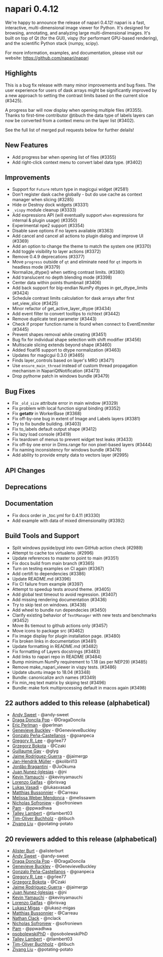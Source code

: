 # napari 0.4.12

We're happy to announce the release of napari 0.4.12!
napari is a fast, interactive, multi-dimensional image viewer for Python.
It's designed for browsing, annotating, and analyzing large multi-dimensional
images. It's built on top of Qt (for the GUI), vispy (for performant GPU-based
rendering), and the scientific Python stack (numpy, scipy).


For more information, examples, and documentation, please visit our website:
https://github.com/napari/napari

## Highlights

This is a bug fix release with many minor improvements and bug fixes. The user
experience for users of dask arrays might be significantly improved by a new
approach to setting the contrast limits based on the current slice (#3425).

A progress bar will now display when opening multiple files (#3355). 
Thanks to first-time contributor @tibuch the data type of labels layers can now 
be converted from a context menu on the layer list (#3402).

See the full list of merged pull requests below for further delails!

## New Features
- Add progress bar when opening list of files (#3355)
- Add right-click context menu to convert label data type. (#3402)


## Improvements
- Support for `Future` return type in magicgui widget  (#2581)
- Don't register dask cache globally - but do use cache as context manager when slicing (#3285)
- Hide or Destroy dock widgets (#3331)
- `_vispy` module cleanup (#3333)
- Add expressions API (will eventually support `when` expressions for internal & plugin usage) (#3350)
- Experimental npe2 support (#3354)
- Disable save options if no layers available (#3363)
- Add cancel and cancel all actions to plugin dialog and improve UI (#3369)
- Add an option to change the theme to match the system one (#3370)
- Add toggle visibility to layer actions (#3372)
- Remove 0.4.9 deprecations (#3377)
- Move `progress` outside of `qt` and eliminate need for `qt` imports in headless mode  (#3379)
- Normalize_dtype() when setting contrast limits. (#3380)
- Add translucent no depth blending mode (#3398)
- Center data within points thumbnail (#3406)
- Add back support for big-endian NumPy dtypes in get_dtype_limits (#3424)
- Schedule contrast limits calculation for dask arrays after first set_view_slice (#3425)
- Minor refactor of get_active_layer_dtype (#3434)
- Add event filter to convert tooltips to richtext (#3442)
- Remove duplicate test parameter (#3443)
- Check if proper function name is found when connect to EventEmmiter (#3445)
- Prevent shapes removal while creating (#3451)
- Bug fix for individual shape selection with shift modifier (#3456)
- Multiscale slicing extends beyond shape (#3460)
- Added float16 support to dtype normalization (#3463)
- Updates for magicgui 0.3.0 (#3465)
- Finds layer_controls based on layer's MRO (#3471)
- Use `ensure_main_thread` instead of custom thread propagation mechanism in NapariQtNotification (#3473)
- Drop pythonw patch in windows bundle (#3479)


## Bug Fixes
- Fix `_old_size` attribute error in main window (#3329)
- Fix problem with local function signal binding (#3352)
- Fix __getattr__ in WorkerBase (#3368)
- Fix off-by-one bug in extent of Image and Labels layers (#3381)
- Try to fix bundle building. (#3403)
- Fix to_labels default output shape (#3412)
- Fix lazy load console (#3419)
- Fix teardown of menus to prevent widget test leaks (#3433)
- Fix off-by one error in Dims.range for non pixel-based layers (#3444)
- Fix naming inconsistency for windows bundle (#3476)
- Add ability to provide empty data to vectors layer (#2995)


## API Changes


## Deprecations


## Documentation
- Fix docs order in _toc.yml for 0.4.11 (#3330)
- Add example with data of mixed dimensionality (#3392)


## Build Tools and Support
- Split windows pyside/pyqt into own GitHub action check (#2989)
- Attempt to cache tox virtualenv. (#2996)
- Update references to master to point to main (#3351)
- Fix docs build from main branch (#3365)
- Turn on testing examples on CI again (#3367)
- Add certifi to dependencies (#3386)
- Update README.md (#3396)
- Fix CI failure from example (#3397)
- Attempt to speedup tests around theme. (#3405)
- Add global test timeout to avoid regression. (#3407)
- Add missing rendering documentation (#3436)
- Try to skip test on windows. (#3438)
- Add wheel to bundle run dependecies (#3450)
- Clarify existing behavior of `TextManager` with new tests and benchmarks (#3452)
- Move 8s tiemout to github actions only (#3457)
- Move icons to package src (#3462)
- Fix image display for plugin installation page. (#3480)
- Fix broken links in documentation (#3481)
- Update formatting in README.md (#3482)
- Fix formatting of Layers docstrings (#3483)
- Add links to napari repo in README (#3484)
- Bump minimum NumPy requirement to 1.18 (as per NEP29) (#3485)
- Remove make_napari_viewer in vispy tests. (#3486)
- Update ubuntu image to 18.04 (#3348)
- Bundle: canonicalize arch names (#3349)
- Fix min_req text matrix by skiping test (#3496)
- Bundle: make fork multiprocessing default in macos again (#3498)

## 22 authors added to this release (alphabetical)

- [Andy Sweet](https://github.com/napari/napari/commits?author=andy-sweet) - @andy-sweet
- [Draga Doncila Pop](https://github.com/napari/napari/commits?author=DragaDoncila) - @DragaDoncila
- [Eric Perlman](https://github.com/napari/napari/commits?author=perlman) - @perlman
- [Genevieve Buckley](https://github.com/napari/napari/commits?author=GenevieveBuckley) - @GenevieveBuckley
- [Gonzalo Peña-Castellanos](https://github.com/napari/napari/commits?author=goanpeca) - @goanpeca
- [Gregory R. Lee](https://github.com/napari/napari/commits?author=grlee77) - @grlee77
- [Grzegorz Bokota](https://github.com/napari/napari/commits?author=Czaki) - @Czaki
- [Guillaume Gay](https://github.com/napari/napari/commits?author=glyg) - @glyg
- [Jaime Rodríguez-Guerra](https://github.com/napari/napari/commits?author=jaimergp) - @jaimergp
- [Jan-Hendrik Müller](https://github.com/napari/napari/commits?author=kolibril13) - @kolibril13
- [Jordão Bragantini](https://github.com/napari/napari/commits?author=JoOkuma) - @JoOkuma
- [Juan Nunez-Iglesias](https://github.com/napari/napari/commits?author=jni) - @jni
- [Kevin Yamauchi](https://github.com/napari/napari/commits?author=kevinyamauchi) - @kevinyamauchi
- [Lorenzo Gaifas](https://github.com/napari/napari/commits?author=brisvag) - @brisvag
- [Lukas Vasadi](https://github.com/napari/napari/commits?author=lukasvasadi) - @lukasvasadi
- [Matthias Bussonnier](https://github.com/napari/napari/commits?author=Carreau) - @Carreau
- [Melissa Weber Mendonça](https://github.com/napari/napari/commits?author=melissawm) - @melissawm
- [Nicholas Sofroniew](https://github.com/napari/napari/commits?author=sofroniewn) - @sofroniewn
- [Pam](https://github.com/napari/napari/commits?author=ppwadhwa) - @ppwadhwa
- [Talley Lambert](https://github.com/napari/napari/commits?author=tlambert03) - @tlambert03
- [Tim-Oliver Buchholz](https://github.com/napari/napari/commits?author=tibuch) - @tibuch
- [Ziyang Liu](https://github.com/napari/napari/commits?author=potating-potato) - @potating-potato


## 20 reviewers added to this release (alphabetical)

- [Alister Burt](https://github.com/napari/napari/commits?author=alisterburt) - @alisterburt
- [Andy Sweet](https://github.com/napari/napari/commits?author=andy-sweet) - @andy-sweet
- [Draga Doncila Pop](https://github.com/napari/napari/commits?author=DragaDoncila) - @DragaDoncila
- [Genevieve Buckley](https://github.com/napari/napari/commits?author=GenevieveBuckley) - @GenevieveBuckley
- [Gonzalo Peña-Castellanos](https://github.com/napari/napari/commits?author=goanpeca) - @goanpeca
- [Gregory R. Lee](https://github.com/napari/napari/commits?author=grlee77) - @grlee77
- [Grzegorz Bokota](https://github.com/napari/napari/commits?author=Czaki) - @Czaki
- [Jaime Rodríguez-Guerra](https://github.com/napari/napari/commits?author=jaimergp) - @jaimergp
- [Juan Nunez-Iglesias](https://github.com/napari/napari/commits?author=jni) - @jni
- [Kevin Yamauchi](https://github.com/napari/napari/commits?author=kevinyamauchi) - @kevinyamauchi
- [Lorenzo Gaifas](https://github.com/napari/napari/commits?author=brisvag) - @brisvag
- [Lukasz Migas](https://github.com/napari/napari/commits?author=lukasz-migas) - @lukasz-migas
- [Matthias Bussonnier](https://github.com/napari/napari/commits?author=Carreau) - @Carreau
- [Nathan Clack](https://github.com/napari/napari/commits?author=nclack) - @nclack
- [Nicholas Sofroniew](https://github.com/napari/napari/commits?author=sofroniewn) - @sofroniewn
- [Pam](https://github.com/napari/napari/commits?author=ppwadhwa) - @ppwadhwa
- [psobolewskiPhD](https://github.com/napari/napari/commits?author=psobolewskiPhD) - @psobolewskiPhD
- [Talley Lambert](https://github.com/napari/napari/commits?author=tlambert03) - @tlambert03
- [Tim-Oliver Buchholz](https://github.com/napari/napari/commits?author=tibuch) - @tibuch
- [Ziyang Liu](https://github.com/napari/napari/commits?author=potating-potato) - @potating-potato

